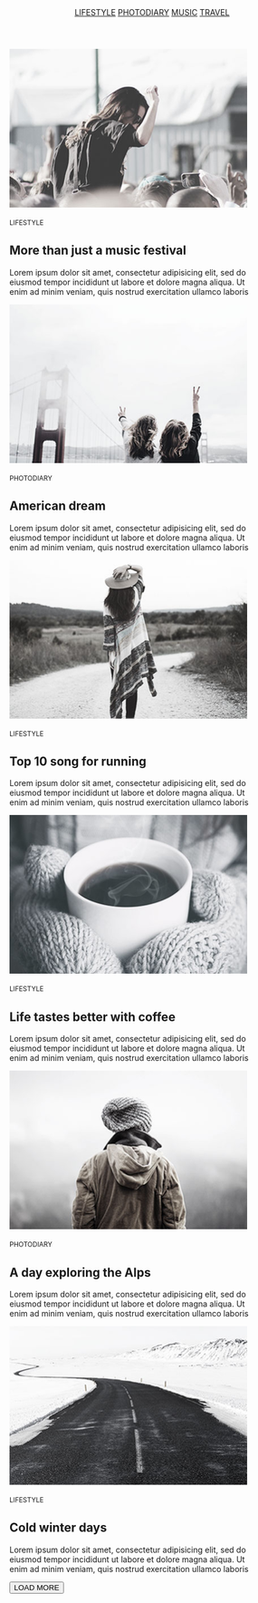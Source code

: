 <!DOCTYPE html>
<html lang="en">
<head>
  <meta charset="UTF-8">
  <meta name="viewport" content="width=device-width, initial-scale=1.0">
  <meta http-equiv="X-UA-Compatible" content="ie=edge">
  <title>Homework-01</title>
</head>
<body>
  <header>
    <nav>
      <a href="#">LIFESTYLE</a>
      <a href="#">PHOTODIARY</a>
      <a href="#">MUSIC</a>
      <a href="#">TRAVEL</a>
    </nav>
  </header>
  <main>
    <article> 
      <img src="./img/news1.jpg" width="420" height="280" alt="image downloading">
      <p> <small>LIFESTYLE</small></p>
      <h2>More than just a music festival</h2>
      <p>Lorem ipsum dolor sit amet, consectetur adipisicing elit, sed do <br>
      eiusmod tempor incididunt ut labore et dolore magna aliqua. Ut <br>
      enim ad minim veniam, quis nostrud exercitation ullamco laboris </p>
    </article>
    <article>
      <img src="./img/news3.jpg" width="420" height="280" alt="image downloading">
      <p> <small>PHOTODIARY</small></p>
      <h2>American dream</h2>
      <p>Lorem ipsum dolor sit amet, consectetur adipisicing elit, sed do <br>
      eiusmod tempor incididunt ut labore et dolore magna aliqua. Ut <br>
      enim ad minim veniam, quis nostrud exercitation ullamco laboris </p>
    </article>
    <article>
      <img src="./img/news5.jpg" width="420" height="280" alt="image downloading">
      <p> <small>LIFESTYLE</small></p>
      <h2>Top 10 song for running</h2>
      <p>Lorem ipsum dolor sit amet, consectetur adipisicing elit, sed do <br>
        eiusmod tempor incididunt ut labore et dolore magna aliqua. Ut <br>
      enim ad minim veniam, quis nostrud exercitation ullamco laboris </p>
    </article>
    <article> 
      <img src="./img/news2.jpg" width="420" height="280" alt="image downloading">
      <p> <small>LIFESTYLE</small></p>
      <h2>Life tastes better with coffee</h2>
      <p>Lorem ipsum dolor sit amet, consectetur adipisicing elit, sed do <br>
      eiusmod tempor incididunt ut labore et dolore magna aliqua. Ut <br>
      enim ad minim veniam, quis nostrud exercitation ullamco laboris </p>
    </article>
    <article>
      <img src="./img/news4.jpg" width="420" height="280" alt="image downloading">
      <p> <small>PHOTODIARY</small></p>
      <h2>A day exploring the Alps</h2>
      <p>Lorem ipsum dolor sit amet, consectetur adipisicing elit, sed do <br>
      eiusmod tempor incididunt ut labore et dolore magna aliqua. Ut <br>
      enim ad minim veniam, quis nostrud exercitation ullamco laboris </p>
    </article>
    <article>
      <img src="./img/news6.jpg" width="420" height="280" alt="image downloading">
      <p> <small>LIFESTYLE</small></p>
      <h2>Cold winter days</h2>
      <p>Lorem ipsum dolor sit amet, consectetur adipisicing elit, sed do <br>
        eiusmod tempor incididunt ut labore et dolore magna aliqua. Ut <br>
      enim ad minim veniam, quis nostrud exercitation ullamco laboris </p>
    </article>
  </main>  
  <footer>
    <button>LOAD MORE</button>
  </footer>
</body>
</html>
